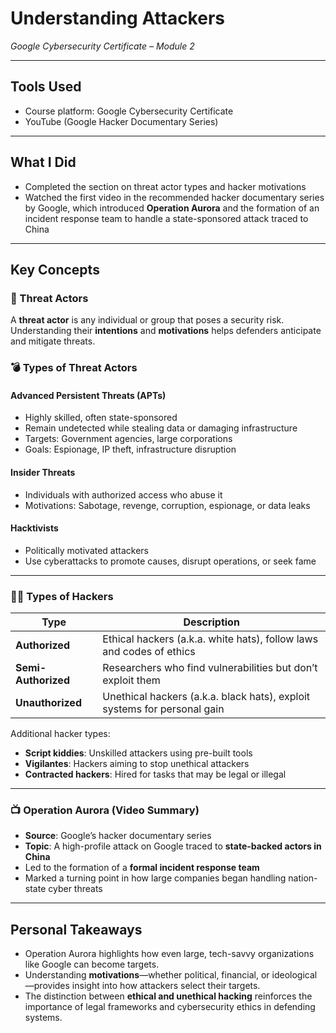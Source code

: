 # Understanding Attackers  
*Google Cybersecurity Certificate – Module 2*

---

## Tools Used
- Course platform: Google Cybersecurity Certificate
- YouTube (Google Hacker Documentary Series)

---

## What I Did
- Completed the section on threat actor types and hacker motivations
- Watched the first video in the recommended hacker documentary series by Google, which introduced **Operation Aurora** and the formation of an incident response team to handle a state-sponsored attack traced to China

---

## Key Concepts

### 🔐 Threat Actors
A **threat actor** is any individual or group that poses a security risk. Understanding their **intentions** and **motivations** helps defenders anticipate and mitigate threats.

### 💣 Types of Threat Actors

#### Advanced Persistent Threats (APTs)
- Highly skilled, often state-sponsored
- Remain undetected while stealing data or damaging infrastructure
- Targets: Government agencies, large corporations
- Goals: Espionage, IP theft, infrastructure disruption

#### Insider Threats
- Individuals with authorized access who abuse it
- Motivations: Sabotage, revenge, corruption, espionage, or data leaks

#### Hacktivists
- Politically motivated attackers
- Use cyberattacks to promote causes, disrupt operations, or seek fame

---

### 🧑‍💻 Types of Hackers

| Type               | Description                                                                 |
|--------------------|-----------------------------------------------------------------------------|
| **Authorized**     | Ethical hackers (a.k.a. white hats), follow laws and codes of ethics        |
| **Semi-Authorized**| Researchers who find vulnerabilities but don’t exploit them                 |
| **Unauthorized**   | Unethical hackers (a.k.a. black hats), exploit systems for personal gain     |

Additional hacker types:
- **Script kiddies**: Unskilled attackers using pre-built tools
- **Vigilantes**: Hackers aiming to stop unethical attackers
- **Contracted hackers**: Hired for tasks that may be legal or illegal

---

### 📺 Operation Aurora (Video Summary)
- **Source**: Google’s hacker documentary series
- **Topic**: A high-profile attack on Google traced to **state-backed actors in China**
- Led to the formation of a **formal incident response team**
- Marked a turning point in how large companies began handling nation-state cyber threats

---

## Personal Takeaways
- Operation Aurora highlights how even large, tech-savvy organizations like Google can become targets.
- Understanding **motivations**—whether political, financial, or ideological—provides insight into how attackers select their targets.
- The distinction between **ethical and unethical hacking** reinforces the importance of legal frameworks and cybersecurity ethics in defending systems.
